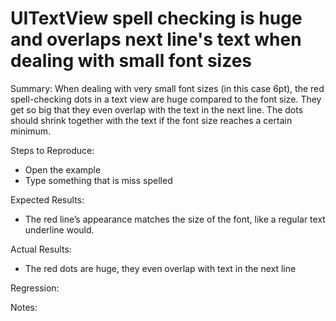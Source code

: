 # UITextView spell checking is huge and overlaps next line's text when dealing with small font sizes

Summary:
When dealing with very small font sizes (in this case 6pt), the red spell-checking dots in a text view are huge compared to the font size. They get so big that they even overlap with the text in the next line. The dots should shrink together with the text if the font size reaches a certain minimum.

Steps to Reproduce:
- Open the example
- Type something that is miss spelled

Expected Results:
- The red line’s appearance matches the size of the font, like a regular text underline would.

Actual Results:
- The red dots are huge, they even overlap with text in the next line

Regression:


Notes:
